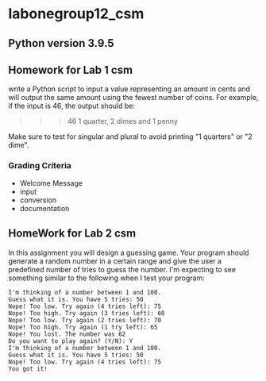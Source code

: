 # labonegroup12_csm

## Python version 3.9.5

## Homework for Lab 1 csm

write a Python script to input a value representing an amount in cents and will output the same amount using the fewest number of coins. For example, if the input is 46, the output should be:

>>> 46
1 quarter, 2 dimes and 1 penny

Make sure to test for singular and plural to avoid printing "1 quarters" or "2 dime".


### Grading Criteria
- Welcome Message
- input
- conversion
- documentation


## HomeWork for Lab 2 csm
In this assignment you will design a guessing game. Your program should generate a random number in a certain range and give the user a predefined number of tries to guess the number. I'm expecting to see something similar to the following when I test your program:
```
I'm thinking of a number between 1 and 100. 
Guess what it is. You have 5 tries: 50
Nope! Too low. Try again (4 tries left): 75
Nope! Too high. Try again (3 tries left): 60
Nope! Too low. Try again (2 tries left): 70
Nope! Too high. Try again (1 try left): 65
Nope! You lost. The number was 62
Do you want to play again? (Y/N): Y
I'm thinking of a number between 1 and 100. 
Guess what it is. You have 5 tries: 50
Nope! Too low. Try again (4 tries left): 75
You got it!
```
